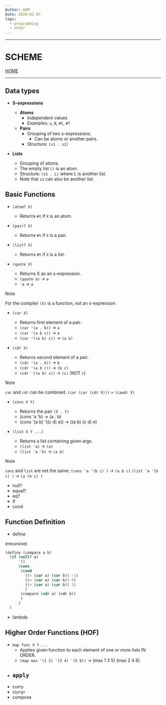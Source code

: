 ```yaml
---
Author: AAM
Date: 2024-02-07
tags:
  - programming
  - other
---
```


---
# SCHEME

[HOME](/README.md)

---

## Data types

- **S-expressions**
	- **Atoms**
		- Independent values
		- Examples: `a`, `B`, `#t`, `#f`
	- **Pairs**
		- Grouping of two s-expressions.
			- Can be atoms or another pairs.
		- Structure: `(s1 . s2)`
	
- **Lists**
	- Grouping of atoms.
	- The empty list `()` is an atom.
	- Structure: `(s1 . L)` where L is another list.
	- Note that `s1` can also be another list.

## Basic Functions

- `(atom? X)`
	- Returns `#t` if `X` is an atom.

- `(pair? X)`
	- Returns `#t` if `X` is a pair.

- `(list? X)`
	- Returns `#t` if `X` is a list.

- `(quote X)`
	- Returns X as an s-expression.
	- `(quote a)` -> `a`
	- `'a` -> `a`

> [!NOTE]
> For the compiler `(X)` is a function, not an s-expression

- `(car X)`
	- Returns first element of a pair.
	- `(car '(a . b))` -> `a`
	- `(car '(a b c))` -> `a`
	- `(car '((a b) c))` -> `(a b)`

- `(cdr X)`
	- Returns second element of a pair.
	- `(cdr '(a . b))` -> `b`
	- `(cdr '(a b c))` -> `(b c)`
	- `(cdr '((a b) c))` -> `(c)` (NOT `c`)

> [!NOTE]
> `car` and `cdr` can be combined.
> `(car (car (cdr X)))` = `(caadr X)`

- `(cons X Y)`
	- Returns the pair `(X . Y)`
	- (cons 'a 'b) -> (a . b)
	- (cons '(a b) '((c d) e)) -> ((a b) (c d) e)

- `(list X Y ...)`
	- Returns a list containing given args.
	- `(list 'a)` -> `(a)`
	- `(list 'a 'b)` -> `(a b)`

> [!NOTE]
> `cons` and `list` are not the same:
> `(cons 'a '(b c) )` -> `(a b c)`
> `(list 'a '(b c) )` -> `(a (b c) )`

- null?
- equal?
- eq?
- if
- cond
## Function Definition
- define

(recursive)
```scheme
(define (compare a b)
  (if (null? a)
      '()
      (cons
       (cond
         ((< (car a) (car b)) -1)
         ((= (car a) (car b)) 0)
         ((> (car a) (car b)) 1)
         )
       (compare (cdr a) (cdr b))
       )
      )
  )
```

- lambda

## Higher Order Functions (HOF)

- `map func X Y ...`
	- Applies given function to each element of one or more lists IN ORDER.
	- `(map max '(1 2) '(3 4) '(5 6))` -> (max 1 3 5) (max 2 4 6)
- `apply`
	- 
- curry
- curryr
- compose





